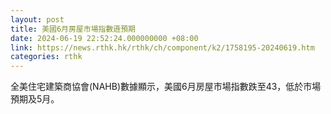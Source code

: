 ```yaml
---
layout: post
title: 美國6月房屋市場指數遜預期
date: 2024-06-19 22:52:24.000000000 +08:00
link: https://news.rthk.hk/rthk/ch/component/k2/1758195-20240619.htm
categories: rthk
---
```


全美住宅建築商協會(NAHB)數據顯示，美國6月房屋市場指數跌至43，低於市場預期及5月。
